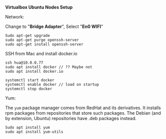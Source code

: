 **Virtualbox Ubuntu Nodes Setup**

Network:

Change to "**Bridge Adapter**", Select "**En0 WIFI**"

```
Sudo apt-get upgrade
sudo apt-get purge openssh-server
sudo apt-get install openssh-server
```

SSH from Mac and install docker.io

```
ssh hua@10.0.0.77
sudo apt install docker // ?? Maybe not
sudo apt install docker.io

systemctl start docker
systemctl enable docker // load on startup
systemctl stop docker
```

Yum: 

The `yum` package manager comes from RedHat and its derivatives. It installs rpm packages from repositories that store such packages. The Debian (and by extension, Ubuntu) repositories have .deb packages instead.

```
Sudo apt install yum
sudo apt install yum-utils
```




